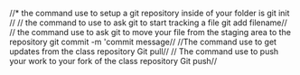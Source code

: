 //* the command  use to setup a git repository inside of your folder is git init //
// the command to use to ask git to start tracking a file git add filename//
// the command  use to ask git to move your file from the staging area to the repository git commit -m 'commit message//
//The command use to get updates from the class repository Git pull//
// The command use to push your work to your fork of the class repository Git push//